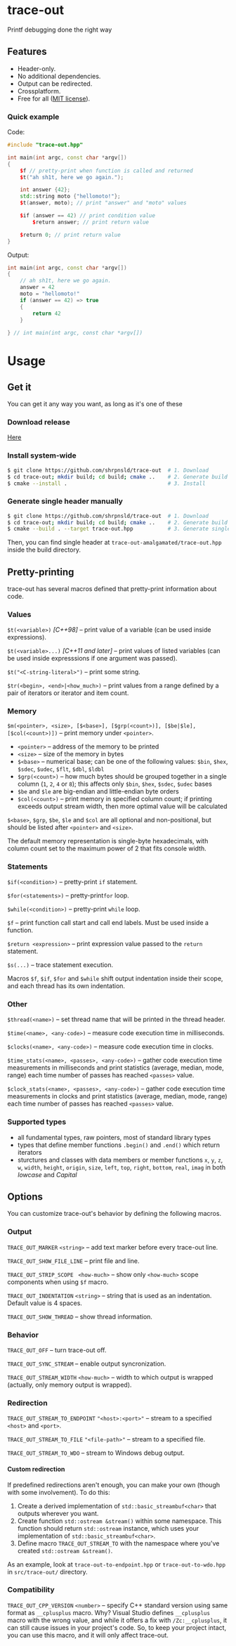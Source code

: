 # trace-out

Printf debugging done the right way

## Features

* Header-only.
* No additional dependencies.
* Output can be redirected.
* Crossplatform.
* Free for all ([MIT license](LICENSE.txt)).

### Quick example

Code:

```c++
#include "trace-out.hpp"

int main(int argc, const char *argv[])
{
    $f // pretty-print when function is called and returned
    $t("ah sh1t, here we go again.");

    int answer {42};
    std::string moto {"hellomoto!"};
    $t(answer, moto); // print "answer" and "moto" values

    $if (answer == 42) // print condition value
        $return answer; // print return value

    $return 0; // print return value
}
```

Output:

```c++
int main(int argc, const char *argv[])
{
    // ah sh1t, here we go again.
    answer = 42
    moto = "hellomoto!"
    if (answer == 42) => true
    {
        return 42
    }
        
} // int main(int argc, const char *argv[])
```

# Usage

## Get it

You can get it any way you want, as long as it's one of these

### Download release

[Here](https://github.com/shrpnsld/trace-out/releases/latest)

### Install system-wide

```bash
$ git clone https://github.com/shrpnsld/trace-out  # 1. Download
$ cd trace-out; mkdir build; cd build; cmake ..    # 2. Generate build files
$ cmake --install .                                # 3. Install
```

### Generate single header manually

```bash
$ git clone https://github.com/shrpnsld/trace-out  # 1. Download
$ cd trace-out; mkdir build; cd build; cmake ..    # 2. Generate build files
$ cmake --build . --target trace-out.hpp           # 3. Generate single header
```

Then, you can find single header at `trace-out-amalgamated/trace-out.hpp` inside the build directory.

## Pretty-printing

trace-out has several macros defined that pretty-print information about code.

### Values

`$t(<variable>)` *[C++98]* – print value of a variable (can be used inside expressions).

`$t(<variable>...)` *[C++11 and later]* – print values of listed variables (can be used inside expresssions if one argument was passed).

`$t("<C-string-literal>")` – print some string.

`$tr(<begin>, <end>|<how_much>)` – print values from a range defined by a pair of iterators or iterator and item count.

### Memory

`$m(<pointer>, <size>, [$<base>], [$grp(<count>)], [$be|$le], [$col(<count>)])` – print memory under `<pointer>`.

* `<pointer>` – address of the memory to be printed
* `<size>` – size of the memory in bytes
* `$<base>` – numerical base; can be one of the following values: `$bin`, `$hex`, `$sdec`, `$udec`, `$flt`, `$dbl`, `$ldbl`
* `$grp(<count>)` – how much bytes should be grouped together in a single column (`1`, `2`, `4` or `8`); this affects only `$bin`, `$hex`, `$sdec`, `$udec` bases
*  `$be` and `$le` are big-endian and little-endian byte orders
* `$col(<count>)` – print memory in specified column count; if printing exceeds output stream width, then more optimal value will be calculated

`$<base>`, `$grp`, `$be`, `$le` and `$col` are all optional and non-positional, but should be listed after `<pointer>` and `<size>`.

The default memory representation is single-byte hexadecimals, with column count set to the maximum power of 2 that fits console width.

### Statements

`$if(<condition>)` – pretty-print `if` statement.

`$for(<statements>)` – pretty-print`for` loop.

`$while(<condition>)` – pretty-print `while` loop.

`$f` – print function call start and call end labels. Must be used inside a function.

`$return <expression>` – print expression value passed to the `return` statement.

`$s(...)` – trace statement execution.

Macros `$f`, `$if`, `$for` and `$while` shift output indentation inside their scope, and each thread has its own indentation.

### Other

`$thread(<name>)` – set thread name that will be printed in the thread header.

`$time(<name>, <any-code>)` – measure code execution time in milliseconds.

`$clocks(<name>, <any-code>)` – measure code execution time in clocks.

`$time_stats(<name>, <passes>, <any-code>)` – gather code execution time measurements in milliseconds and print statistics (average, median, mode, range) each time number of passes has reached `<passes>` value.

`$clock_stats(<name>, <passes>, <any-code>)` – gather code execution time measurements in clocks and print statistics (average, median, mode, range) each time number of passes has reached `<passes>` value.

### Supported types

* all fundamental types, raw pointers, most of standard library types
* types that define member functions `.begin()` and `.end()` which return iterators
* sturctures and classes with data members or member functions `x`, `y`, `z`, `w`, `width`, `height`, `origin`, `size`, `left`, `top`, `right`, `bottom`, `real`, `imag` in both *lowcase* and *Capital*

## Options

You can customize trace-out's behavior by defining the following macros.

### Output

`TRACE_OUT_MARKER` `<string>` – add text marker before every trace-out line.

`TRACE_OUT_SHOW_FILE_LINE` – print file and line.

`TRACE_OUT_STRIP_SCOPE ` `<how-much>` – show only `<how-much>` scope components when using `$f` macro.

`TRACE_OUT_INDENTATION` `<string>` – string that is used as an indentation. Default value is 4 spaces.

`TRACE_OUT_SHOW_THREAD` – show thread information.

### Behavior

`TRACE_OUT_OFF` – turn trace-out off.

`TRACE_OUT_SYNC_STREAM` – enable output syncronization.

`TRACE_OUT_STREAM_WIDTH` `<how-much>` – width to which output is wrapped (actually, only memory output is wrapped).

### Redirection

`TRACE_OUT_STREAM_TO_ENDPOINT` `"<host>:<port>"` – stream to a specified `<host>` and `<port>`.

`TRACE_OUT_STREAM_TO_FILE` `"<file-path>"` – stream to a specified file.

`TRACE_OUT_STREAM_TO_WDO` – stream to Windows debug output.

#### Custom redirection

If predefined redirections aren't enough, you can make your own (though with some involvement). To do this:

1. Create a derived implementation of `std::basic_streambuf<char>` that outputs wherever you want.
2. Create function `std::ostream &stream()` within some namespace. This function should return `std::ostream` instance, which uses your implementation of `std::basic_streambuf<char>`.
3. Define macro `TRACE_OUT_STREAM_TO` with the namespace where you've created `std::ostream &stream()`.

As an example, look at `trace-out-to-endpoint.hpp` or `trace-out-to-wdo.hpp` in `src/trace-out/` directory.

### Compatibility

`TRACE_OUT_CPP_VERSION` `<number>` – specify C++ standard version using same format as `__cplusplus` macro. Why? Visual Studio defines `__cplusplus` macro with the wrong value, and while it offers a fix with `/Zc:__cplusplus`, it can still cause issues in your project's code. So, to keep your project intact, you can use this macro, and it will only affect trace-out.
